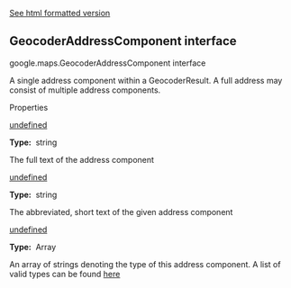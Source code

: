 [See html formatted version](https://huasofoundries.github.io/google-maps-documentation/GeocoderAddressComponent.html)

GeocoderAddressComponent interface
----------------------------------

google.maps.GeocoderAddressComponent interface

A single address component within a GeocoderResult. A full address may consist of multiple address components.

Properties

[undefined](#GeocoderAddressComponent.long_name)

**Type:**  string

The full text of the address component

[undefined](#GeocoderAddressComponent.short_name)

**Type:**  string

The abbreviated, short text of the given address component

[undefined](#GeocoderAddressComponent.types)

**Type:**  Array<string>

An array of strings denoting the type of this address component. A list of valid types can be found [here](/maps/documentation/javascript/geocoding#GeocodingAddressTypes)